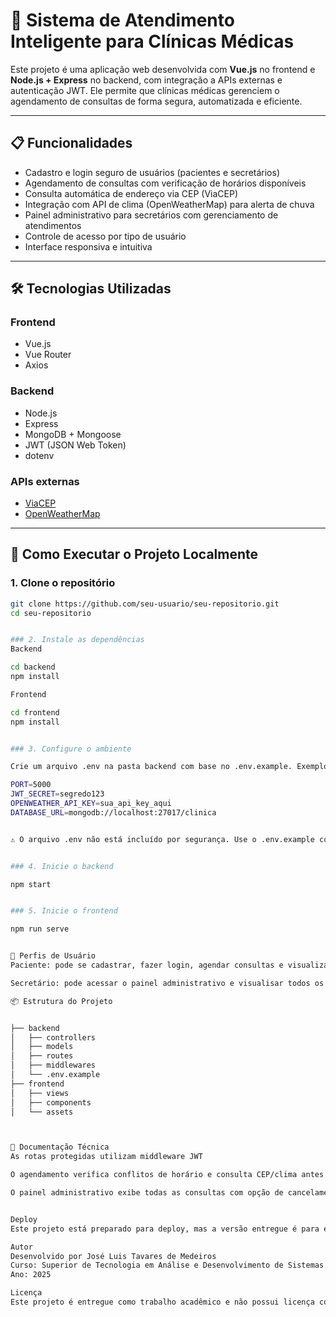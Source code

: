 # 🏥 Sistema de Atendimento Inteligente para Clínicas Médicas

Este projeto é uma aplicação web desenvolvida com **Vue.js** no frontend e **Node.js + Express** no backend, com integração a APIs externas e autenticação JWT. Ele permite que clínicas médicas gerenciem o agendamento de consultas de forma segura, automatizada e eficiente.

---

## 📋 Funcionalidades

- Cadastro e login seguro de usuários (pacientes e secretários)
- Agendamento de consultas com verificação de horários disponíveis
- Consulta automática de endereço via CEP (ViaCEP)
- Integração com API de clima (OpenWeatherMap) para alerta de chuva
- Painel administrativo para secretários com gerenciamento de atendimentos
- Controle de acesso por tipo de usuário
- Interface responsiva e intuitiva

---

## 🛠️ Tecnologias Utilizadas

### Frontend
- Vue.js
- Vue Router
- Axios

### Backend
- Node.js
- Express
- MongoDB + Mongoose
- JWT (JSON Web Token)
- dotenv

### APIs externas
- [ViaCEP](https://viacep.com.br/)
- [OpenWeatherMap](https://openweathermap.org/)

---

## 🚀 Como Executar o Projeto Localmente

### 1. Clone o repositório

```bash
git clone https://github.com/seu-usuario/seu-repositorio.git
cd seu-repositorio


### 2. Instale as dependências
Backend

cd backend
npm install

Frontend

cd frontend
npm install


### 3. Configure o ambiente

Crie um arquivo .env na pasta backend com base no .env.example. Exemplo:

PORT=5000
JWT_SECRET=segredo123
OPENWEATHER_API_KEY=sua_api_key_aqui
DATABASE_URL=mongodb://localhost:27017/clinica


⚠️ O arquivo .env não está incluído por segurança. Use o .env.example como referência.


### 4. Inicie o backend

npm start


### 5. Inicie o frontend

npm run serve


👥 Perfis de Usuário
Paciente: pode se cadastrar, fazer login, agendar consultas e visualizar suas consultas.

Secretário: pode acessar o painel administrativo e visualisar todos os agendamentos e fazer cancelamentos de agendas.

📦 Estrutura do Projeto


├── backend
│   ├── controllers
│   ├── models
│   ├── routes
│   ├── middlewares
│   └── .env.example
├── frontend
│   ├── views
│   ├── components
│   └── assets



📄 Documentação Técnica
As rotas protegidas utilizam middleware JWT

O agendamento verifica conflitos de horário e consulta CEP/clima antes de salvar

O painel administrativo exibe todas as consultas com opção de cancelamento


Deploy
Este projeto está preparado para deploy, mas a versão entregue é para execução local. Caso deseje publicar, recomenda-se o uso de serviços como Render, Vercel, Railway ou MongoDB Atlas.

Autor
Desenvolvido por José Luis Tavares de Medeiros
Curso: Superior de Tecnologia em Análise e Desenvolvimento de Sistemas Instituição: Universidade Veiga de Almeida
Ano: 2025

Licença
Este projeto é entregue como trabalho acadêmico e não possui licença comercial. Uso permitido apenas para fins educacionais.

